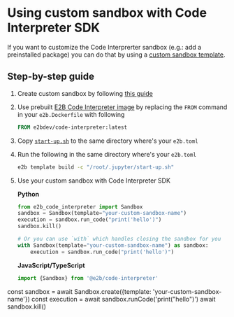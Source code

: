 # Using custom sandbox with Code Interpreter SDK

If you want to customize the Code Interprerter sandbox (e.g.: add a preinstalled package) you can do that by using a [custom sandbox template](https://e2b.dev/docs/sandbox/templates/overview).


## Step-by-step guide
1. Create custom sandbox by following [this guide](https://e2b.dev/docs/guide/custom-sandbox)

2. Use prebuilt [E2B Code Interpreter image](https://hub.docker.com/r/e2bdev/code-interpreter) by replacing the `FROM` command in your `e2b.Dockerfile` with following

    ```Dockerfile
    FROM e2bdev/code-interpreter:latest
    ```

3. Copy [`start-up.sh`](./start-up.sh) to the same directory where's your `e2b.toml`

4. Run the following in the same directory where's your `e2b.toml`
    ```sh
    e2b template build -c "/root/.jupyter/start-up.sh"
    ```

5. Use your custom sandbox with Code Interpreter SDK

   **Python**
   ```python
   from e2b_code_interpreter import Sandbox
   sandbox = Sandbox(template="your-custom-sandbox-name")
   execution = sandbox.run_code("print('hello')")
   sandbox.kill()

   # Or you can use `with` which handles closing the sandbox for you
   with Sandbox(template="your-custom-sandbox-name") as sandbox:
       execution = sandbox.run_code("print('hello')")
   ```
   

   **JavaScript/TypeScript**

   ```js
   import {Sandbox} from '@e2b/code-interpreter'

const sandbox = await Sandbox.create({template: 'your-custom-sandbox-name'})
const execution = await sandbox.runCode('print("hello")')
await sandbox.kill()
   ```
